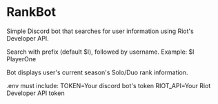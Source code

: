 # RankBot
Simple Discord bot that searches for user information using Riot's Developer API.

Search with prefix (default $l), followed by username.
Example: $l PlayerOne

Bot displays user's current season's Solo/Duo rank information.


.env must include:
TOKEN=Your discord bot's token
RIOT_API=Your Riot Developer API token